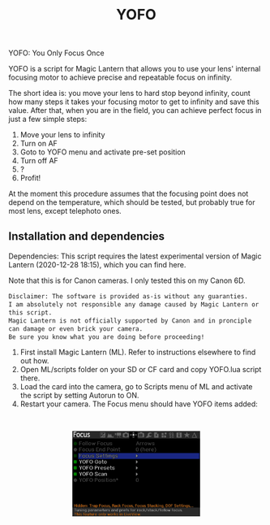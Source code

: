 <br/>
<h1 align="center">YOFO</h1>
<br/>

YOFO: You Only Focus Once

YOFO is a script for Magic Lantern that allows you to use your lens' internal focusing motor to achieve precise and repeatable focus on infinity.

The short idea is: you move your lens to hard stop beyond infinity, count how many steps it takes your focusing motor to get to infinity and save this value. After that, when you are in the field, you can achieve perfect focus in just a few simple steps:

1. Move your lens to infinity
2. Turn on AF
2. Goto to YOFO menu and activate pre-set position
3. Turn off AF
4. ?
5. Profit!

At the moment this procedure assumes that the focusing point does not depend on the temperature, which should be tested, but probably true for most lens, except telephoto ones.

## Installation and dependencies

Dependencies: This script requires the latest experimental version of Magic Lantern (2020-12-28 18:15), which you can find here.

Note that this is for Canon cameras. I only tested this on my Canon 6D.

    Disclaimer: The software is provided as-is without any guaranties.
    I am absolutely not responsible any damage caused by Magic Lantern or this script.
    Magic Lantern is not officially supported by Canon and in pronciple can damage or even brick your camera.
    Be sure you know what you are doing before proceeding!

1. First install Magic Lantern (ML). Refer to instructions elsewhere to find out how.
2. Open ML/scripts folder on your SD or CF card and copy YOFO.lua script there.
3. Load the card into the camera, go to Scripts menu of ML and activate the script by setting Autorun to ON.
4. Restart your camera. The Focus menu should have YOFO items added:

<br/>
<p align="center">
    <img width="50%" src="https://github.com/nekitmm/YOFO/blob/main/screenshots/VRAM10.jpg" alt="YOFO installed into Focus menu">
</p>
<br/>
